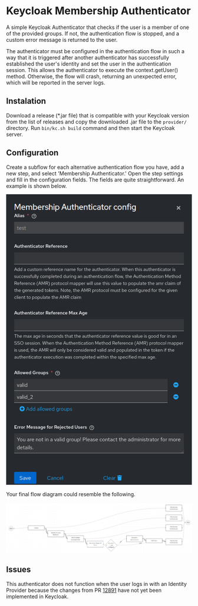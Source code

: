 # Keycloak Membership Authenticator

A simple Keycloak Authenticator that checks if the user is a member of one of the provided groups. If not, the authentication flow is stopped, and a custom error message is returned to the user.

The authenticator must be configured in the authentication flow in such a way that it is triggered after another authenticator has successfully established the user's identity and set the user in the authentication session. This allows the authenticator to execute the context.getUser() method. Otherwise, the flow will crash, returning an unexpected error, which will be reported in the server logs.

## Instalation

Download a release (*.jar file) that is compatible with your Keycloak version from the list of releases and copy the downloaded .jar file to the `provider/` directory. Run `bin/kc.sh build` command and then start the Keycloak server.

## Configuration

Create a subflow for each alternative authentication flow you have, add a new step, and select 'Membership Authenticator.' Open the step settings and fill in the configuration fields. The fields are quite straightforward. An example is shown below.

![example-config](./images/config-example.png)

Your final flow diagram could resemble the following.

![exmple-flow](./images/subflows-example.png)

## Issues
This authenticator does not function when the user logs in with an Identity Provider because the changes from PR [12891](https://github.com/keycloak/keycloak/pull/12891) have not yet been implemented in Keycloak.
